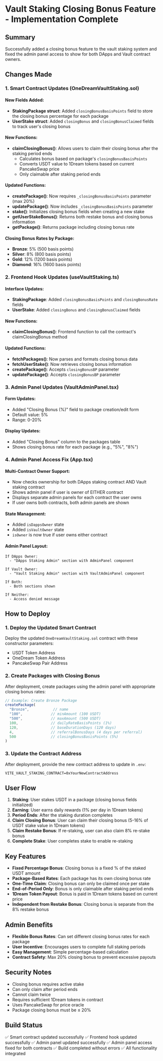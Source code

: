 # Vault Staking Closing Bonus Feature - Implementation Complete

## Summary
Successfully added a closing bonus feature to the vault staking system and fixed the admin panel access to show for both DApps and Vault contract owners.

## Changes Made

### 1. Smart Contract Updates (OneDreamVaultStaking.sol)

#### New Fields Added:
- **StakingPackage struct**: Added `closingBonusBasisPoints` field to store the closing bonus percentage for each package
- **UserStake struct**: Added `closingBonus` and `closingBonusClaimed` fields to track user's closing bonus

#### New Functions:
- **claimClosingBonus()**: Allows users to claim their closing bonus after the staking period ends
  - Calculates bonus based on package's `closingBonusBasisPoints`
  - Converts USDT value to 1Dream tokens based on current PancakeSwap price
  - Only claimable after staking period ends

#### Updated Functions:
- **createPackage()**: Now requires `_closingBonusBasisPoints` parameter (max 20%)
- **updatePackage()**: Now includes `_closingBonusBasisPoints` parameter
- **stake()**: Initializes closing bonus fields when creating a new stake
- **getUserStakeBonus()**: Returns both restake bonus and closing bonus information
- **getPackage()**: Returns package including closing bonus rate

#### Closing Bonus Rates by Package:
- **Bronze**: 5% (500 basis points)
- **Silver**: 8% (800 basis points)
- **Gold**: 12% (1200 basis points)
- **Diamond**: 16% (1600 basis points)

### 2. Frontend Hook Updates (useVaultStaking.ts)

#### Interface Updates:
- **StakingPackage**: Added `closingBonusBasisPoints` and `closingBonusRate` fields
- **UserStake**: Added `closingBonus` and `closingBonusClaimed` fields

#### New Functions:
- **claimClosingBonus()**: Frontend function to call the contract's claimClosingBonus method

#### Updated Functions:
- **fetchPackages()**: Now parses and formats closing bonus data
- **fetchUserStake()**: Now retrieves closing bonus information
- **createPackage()**: Accepts `closingBonusBP` parameter
- **updatePackage()**: Accepts `closingBonusBP` parameter

### 3. Admin Panel Updates (VaultAdminPanel.tsx)

#### Form Updates:
- Added "Closing Bonus (%)" field to package creation/edit form
- Default value: 5%
- Range: 0-20%

#### Display Updates:
- Added "Closing Bonus" column to the packages table
- Shows closing bonus rate for each package (e.g., "5%", "8%")

### 4. Admin Panel Access Fix (App.tsx)

#### Multi-Contract Owner Support:
- Now checks ownership for both DApps staking contract AND Vault staking contract
- Shows admin panel if user is owner of EITHER contract
- Displays separate admin panels for each contract the user owns
- If user owns both contracts, both admin panels are shown

#### State Management:
- Added `isDappsOwner` state
- Added `isVaultOwner` state
- `isOwner` is now true if user owns either contract

#### Admin Panel Layout:
```
If DApps Owner:
  - "DApps Staking Admin" section with AdminPanel component

If Vault Owner:
  - "Vault Staking Admin" section with VaultAdminPanel component

If Both:
  - Both sections shown

If Neither:
  - Access denied message
```

## How to Deploy

### 1. Deploy the Updated Smart Contract

Deploy the updated `OneDreamVaultStaking.sol` contract with these constructor parameters:
- USDT Token Address
- OneDream Token Address
- PancakeSwap Pair Address

### 2. Create Packages with Closing Bonus

After deployment, create packages using the admin panel with appropriate closing bonus rates:

```javascript
// Example: Create Bronze Package
createPackage(
  "Bronze",           // name
  "100",             // minAmount (100 USDT)
  "500",             // maxAmount (500 USDT)
  100,               // dailyRateBasisPoints (1%)
  120,               // baseDurationDays (120 days)
  4,                 // referralBonusDays (4 days per referral)
  500                // closingBonusBasisPoints (5%)
)
```

### 3. Update the Contract Address

After deployment, provide the new contract address to update in `.env`:

```
VITE_VAULT_STAKING_CONTRACT=0xYourNewContractAddress
```

## User Flow

1. **Staking**: User stakes USDT in a package (closing bonus fields initialized)
2. **Earning**: User earns daily rewards (1% per day in 1Dream tokens)
3. **Period Ends**: After the staking duration completes
4. **Claim Closing Bonus**: User can claim their closing bonus (5-16% of USDT stake value in 1Dream tokens)
5. **Claim Restake Bonus**: If re-staking, user can also claim 8% re-stake bonus
6. **Complete Stake**: User completes stake to enable re-staking

## Key Features

- **Fixed Percentage Bonus**: Closing bonus is a fixed % of the staked USDT amount
- **Package-Based Rates**: Each package has its own closing bonus rate
- **One-Time Claim**: Closing bonus can only be claimed once per stake
- **End-of-Period Only**: Bonus is only claimable after staking period ends
- **1Dream Token Payout**: Bonus is paid in 1Dream tokens based on current price
- **Independent from Restake Bonus**: Closing bonus is separate from the 8% restake bonus

## Admin Benefits

- **Flexible Bonus Rates**: Can set different closing bonus rates for each package
- **User Incentive**: Encourages users to complete full staking periods
- **Easy Management**: Simple percentage-based calculation
- **Contract Safety**: Max 20% closing bonus to prevent excessive payouts

## Security Notes

- Closing bonus requires active stake
- Can only claim after period ends
- Cannot claim twice
- Requires sufficient 1Dream tokens in contract
- Uses PancakeSwap for price oracle
- Package closing bonus must be ≤ 20%

## Build Status

✅ Smart contract updated successfully
✅ Frontend hook updated successfully
✅ Admin panel updated successfully
✅ Admin panel access fixed for both contracts
✅ Build completed without errors
✅ All functionality integrated
